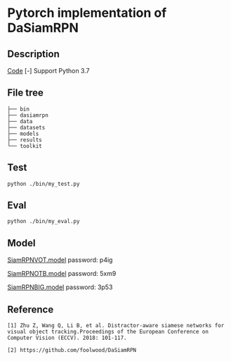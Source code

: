 # Pytorch implementation of DaSiamRPN
## Description

[Code](https://github.com/HonglinChu/DaSiamRPN)
[-] Support Python 3.7

## File tree
```
├── bin
├── dasiamrpn
├── data
├── datasets
├── models
├── results
└── toolkit
```

## Test
```
python ./bin/my_test.py
```

## Eval
```
python ./bin/my_eval.py
```

## Model

[SiamRPNVOT.model](https://pan.baidu.com/s/1V7GMgurufuILhzTSJ4LsYA) password: p4ig

[SiamRPNOTB.model](https://pan.baidu.com/s/1mpXaIDcf0HXf3vMccaSriw) password: 5xm9

[SiamRPNBIG.model](https://pan.baidu.com/s/1D-8Ke0xnTUiNtbCIegKfjg) password: 3p53 

## Reference
```
[1] Zhu Z, Wang Q, Li B, et al. Distractor-aware siamese networks for visual object tracking.Proceedings of the European Conference on Computer Vision (ECCV). 2018: 101-117.

[2] https://github.com/foolwood/DaSiamRPN
```
